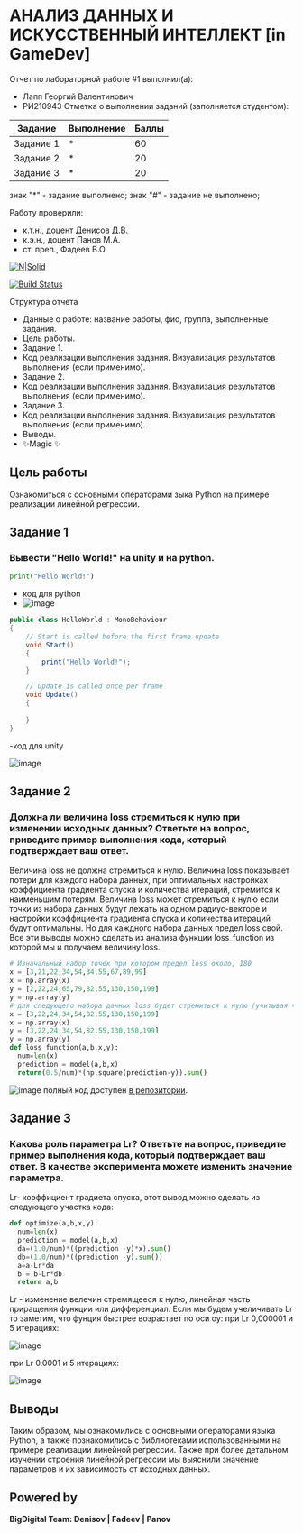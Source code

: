 # АНАЛИЗ ДАННЫХ И ИСКУССТВЕННЫЙ ИНТЕЛЛЕКТ [in GameDev]
Отчет по лабораторной работе #1 выполнил(а):
- Лапп Георгий Валентинович
- РИ210943
Отметка о выполнении заданий (заполняется студентом):

| Задание | Выполнение | Баллы |
| ------ | ------ | ------ |
| Задание 1 | * | 60 |
| Задание 2 | * | 20 |
| Задание 3 | * | 20 |

знак "*" - задание выполнено; знак "#" - задание не выполнено;

Работу проверили:
- к.т.н., доцент Денисов Д.В.
- к.э.н., доцент Панов М.А.
- ст. преп., Фадеев В.О.

[![N|Solid](https://cldup.com/dTxpPi9lDf.thumb.png)](https://nodesource.com/products/nsolid)

[![Build Status](https://travis-ci.org/joemccann/dillinger.svg?branch=master)](https://travis-ci.org/joemccann/dillinger)

Структура отчета

- Данные о работе: название работы, фио, группа, выполненные задания.
- Цель работы.
- Задание 1.
- Код реализации выполнения задания. Визуализация результатов выполнения (если применимо).
- Задание 2.
- Код реализации выполнения задания. Визуализация результатов выполнения (если применимо).
- Задание 3.
- Код реализации выполнения задания. Визуализация результатов выполнения (если применимо).
- Выводы.
- ✨Magic ✨

## Цель работы
Ознакомиться с основными операторами зыка Python на примере реализации линейной регрессии.

## Задание 1
### Вывести "Hello World!" на unity и на python.
```py
print("Hello World!")
```
- код для python
- ![image](https://user-images.githubusercontent.com/32997569/192461241-bacd7675-2b93-4aef-9aae-f814b37eb86c.png)

```cs
public class HelloWorld : MonoBehaviour
{
    // Start is called before the first frame update
    void Start()
    {
        print("Hello World!");
    }

    // Update is called once per frame
    void Update()
    {
        
    }
}

```

-код для unity

![image](https://user-images.githubusercontent.com/32997569/192461340-39a907b9-2956-4ba4-a8e0-d64b5c4224a4.png)



## Задание 2
### Должна ли величина loss стремиться к нулю при изменении исходных данных? Ответьте на вопрос, приведите пример выполнения кода, который подтверждает ваш ответ.

Величина loss не должна стремиться к нулю. Величина loss показывает потери для каждого набора данных, при оптимальных настройках коэффициента градиента спуска и количества итераций, стремится к наименьшим потерям. Величина loss может стремиться к нулю если точки из набора данных будут лежать на одном радиус-векторе и настройки коэффициента градиента спуска и количества итераций будут оптимальны. Но для каждного набора данных предел loss свой.
Все эти выводы можно сделать из анализа функции loss_function из которой мы и получаем величину loss.

```py
# Изначальный набор точек при котором предел loss около, 180
x = [3,21,22,34,54,34,55,67,89,99]
x = np.array(x)
y = [2,22,24,65,79,82,55,130,150,199]
y = np.array(y)
# для следующего набора данных loss будет стремиться к нулю (учитывая что остальные данные оптимальны)
x = [3,22,24,34,54,82,55,130,150,199]
x = np.array(x)
y = [3,22,24,34,54,82,55,130,150,199]
y = np.array(y)
def loss_function(a,b,x,y):
  num=len(x)
  prediction = model(a,b,x)
  return(0.5/num)*(np.square(prediction-y)).sum()
```
![image](https://user-images.githubusercontent.com/32997569/192457176-fe48beb0-7cec-4fd3-9337-0058a32b2f26.png)
полный код доступен  [в репозитории](https://github.com/GeorgeLapp/DA-in-GameDev-lab1/blob/main/Script.py).
## Задание 3
### Какова роль параметра Lr? Ответьте на вопрос, приведите пример выполнения кода, который подтверждает ваш ответ. В качестве эксперимента можете изменить значение параметра.
Lr- коэффициент градиета спуска, этот вывод можно сделать из следующего участка кода:
```py
def optimize(a,b,x,y):
  num=len(x)
  prediction = model(a,b,x)
  da=(1.0/num)*((prediction -y)*x).sum()
  db=(1.0/num)*((prediction -y).sum())
  a=a-Lr*da
  b = b-Lr*db
  return a,b

```
 Lr - изменение велечин стремящееся к нулю, линейная часть приращения функции или дифференциал. 
 Если мы будем учеличивать Lr то заметим, что фунция быстрее возрастает по оси oy:
 при Lr 0,000001  и 5 итерациях:
 
 ![image](https://user-images.githubusercontent.com/32997569/192460444-f82a5e09-0623-47c7-8584-3607f06e008a.png)
 
 при Lr 0,0001  и 5 итерациях:
 
![image](https://user-images.githubusercontent.com/32997569/192461745-61995cb1-5aa4-47ec-961c-7c900578ae6c.png)


## Выводы
Таким образом, мы ознакомились с основными операторами языка Python, а также познакомились с библиотеками использованными на примере реализации линейной регрессии. Также при более детальном изучении строения линейной регрессии мы выяснили значение параметров и их зависимость от исходных данных.

## Powered by

**BigDigital Team: Denisov | Fadeev | Panov**
